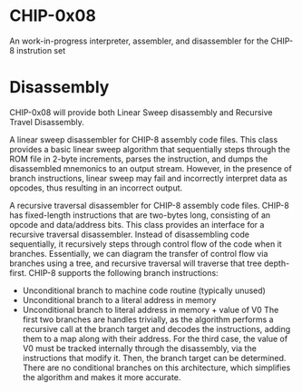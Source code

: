 # CHIP-0x08
An work-in-progress interpreter, assembler, and disassembler for the CHIP-8 instrution set

# Disassembly
CHIP-0x08 will provide both Linear Sweep disassembly and Recursive Travel Disassembly.

A linear sweep disassembler for CHIP-8 assembly code files. This class provides a basic linear sweep algorithm that sequentially steps through the ROM file in 2-byte increments, parses the instruction, and dumps the disassembled mnemonics to an output stream. However, in the presence of branch instructions, linear sweep may fail and incorrectly interpret data as opcodes, thus resulting in an incorrect output.

A recursive traversal disassembler for CHIP-8 assembly code files. CHIP-8 has fixed-length instructions that are two-bytes long, consisting of an opcode and data/address bits. This class provides an interface for a recursive traversal disassembler. Instead of disassembling code sequentially, it recursively
steps through control flow of the code when it branches. Essentially, we can diagram the transfer of control flow via branches using a tree, and recursive traversal will traverse that tree depth-first. CHIP-8 supports the following branch instructions:
  * Unconditional branch to machine code routine (typically unused)
  * Unconditional branch to a literal address in memory
  * Unconditional branch to literal address in memory + value of V0
The first two branches are handles trivially, as the algorithm performs a recursive call at the branch target and decodes the instructions, adding them to a map along with their address. For the third case, the value of V0 must be tracked internally through the disassembly, via the instructions that modify it. Then, the branch target can be determined. There are no conditional branches on this architecture, which simplifies the algorithm and makes it more accurate.
